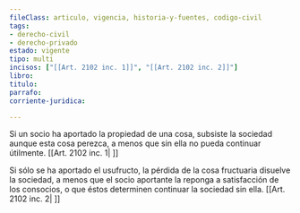 ```yaml
---
fileClass: articulo, vigencia, historia-y-fuentes, codigo-civil
tags:
- derecho-civil
- derecho-privado
estado: vigente
tipo: multi
incisos: ["[[Art. 2102 inc. 1]]", "[[Art. 2102 inc. 2]]"]
libro:
titulo:
parrafo:
corriente-juridica:

---
```

Si un socio ha aportado la propiedad de una cosa, subsiste la sociedad aunque esta cosa perezca, a menos que sin ella no pueda continuar útilmente. [[Art. 2102 inc. 1| ]]

Si sólo se ha aportado el usufructo, la pérdida de la cosa fructuaria disuelve la sociedad, a menos que el socio aportante la reponga a satisfacción de los consocios, o que éstos determinen continuar la sociedad sin ella. [[Art. 2102 inc. 2| ]]